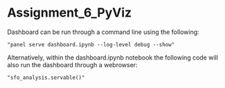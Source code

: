 # Assignment_6_PyViz

Dashboard can be run through a command line using the following:

    "panel serve dashboard.ipynb --log-level debug --show"
    
Alternatively, within the dashboard.ipynb notebook the following code will also run the dashboard through a webrowser:

    "sfo_analysis.servable()"